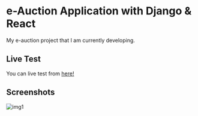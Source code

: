# e-Auction Application with Django & React

My e-auction project that I am currently developing.

## Live Test

You can live test from [here!](https://nidea1-eauction.netlify.app)

## Screenshots

![img1](https://cdn.discordapp.com/attachments/1035852765756411995/1107680750033182720/image.png)
